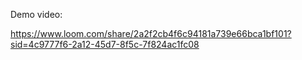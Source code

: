 Demo video:

https://www.loom.com/share/2a2f2cb4f6c94181a739e66bca1bf101?sid=4c9777f6-2a12-45d7-8f5c-7f824ac1fc08
